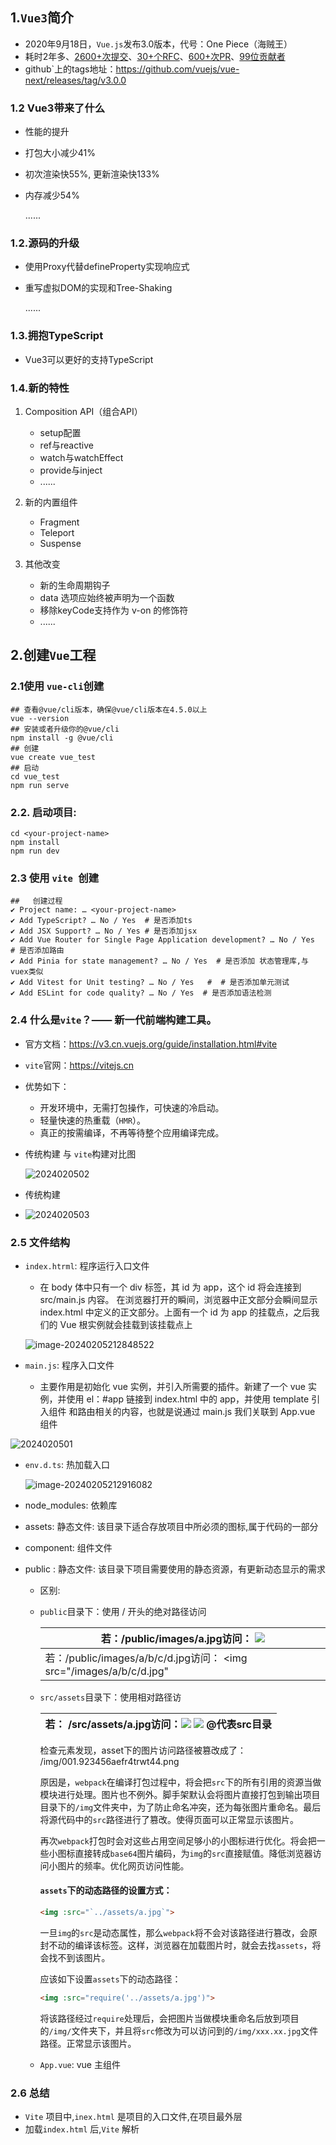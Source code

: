 ## 1.`Vue3`简介

- 2020年9月18日，`Vue.js`发布3.0版本，代号：One Piece（海贼王）
- 耗时2年多、[2600+次提交](https://github.com/vuejs/vue-next/graphs/commit-activity)、[30+个RFC](https://github.com/vuejs/rfcs/tree/master/active-rfcs)、[600+次PR](https://github.com/vuejs/vue-next/pulls?q=is%3Apr+is%3Amerged+-author%3Aapp%2Fdependabot-preview+)、[99位贡献者](https://github.com/vuejs/vue-next/graphs/contributors) 
- github`上的tags地址：https://github.com/vuejs/vue-next/releases/tag/v3.0.0

### 1.2 Vue3带来了什么

- 性能的提升

- 打包大小减少41%

- 初次渲染快55%, 更新渲染快133%

- 内存减少54%

  ......

### 1.2.源码的升级

- 使用Proxy代替defineProperty实现响应式

- 重写虚拟DOM的实现和Tree-Shaking

  ......

### 1.3.拥抱TypeScript

- Vue3可以更好的支持TypeScript

### 1.4.新的特性

1. Composition API（组合API）

   - setup配置
   - ref与reactive
   - watch与watchEffect
   - provide与inject
   - ......
2. 新的内置组件
   - Fragment 
   - Teleport
   - Suspense
3. 其他改变

   - 新的生命周期钩子
   - data 选项应始终被声明为一个函数
   - 移除keyCode支持作为 v-on 的修饰符
   - ......

## 2.创建`Vue`工程

###    2.1使用 `vue-cli`创建

```shell
## 查看@vue/cli版本，确保@vue/cli版本在4.5.0以上
vue --version
## 安装或者升级你的@vue/cli
npm install -g @vue/cli
## 创建
vue create vue_test
## 启动
cd vue_test
npm run serve
```

### 2.2. 启动项目:

   ```shell
   cd <your-project-name>
   npm install
   npm run dev
   ```

   ### 2.3  使用 `vite `创建

```shell
##   创建过程
✔ Project name: … <your-project-name>
✔ Add TypeScript? … No / Yes  # 是否添加ts
✔ Add JSX Support? … No / Yes # 是否添加jsx
✔ Add Vue Router for Single Page Application development? … No / Yes  # 是否添加路由
✔ Add Pinia for state management? … No / Yes  # 是否添加 状态管理库,与vuex类似
✔ Add Vitest for Unit testing? … No / Yes   #  # 是否添加单元测试
✔ Add ESLint for code quality? … No / Yes  # 是否添加语法检测
```

###  2.4  什么是`vite`？—— 新一代前端构建工具。

- 官方文档：https://v3.cn.vuejs.org/guide/installation.html#vite

- `vite`官网：https://vitejs.cn

- 优势如下：

  - 开发环境中，无需打包操作，可快速的冷启动。
  - 轻量快速的热重载（`HMR`）。
  - 真正的按需编译，不再等待整个应用编译完成。

- 传统构建 与 `vite`构建对比图

  ![2024020502](F:\study\学习笔记仓库\JasonHu-master\docs\vue\images\2024020502.png)

- 传统构建
- ![2024020503](F:\study\学习笔记仓库\JasonHu-master\docs\vue\images\2024020503.png)

###  2.5  文件结构 

- `index.htrml`: 程序运行入口文件

  - 在 body 体中只有一个 div 标签，其 id 为 app，这个 id 将会连接到 src/main.js 内容。
    在浏览器打开的瞬间，浏览器中正文部分会瞬间显示 index.html 中定义的正文部分。上面有一个 id 为 app 的挂载点，之后我们的 Vue 根实例就会挂载到该挂载点上

  ![image-20240205212848522](F:\study\学习笔记仓库\JasonHu-master\docs\vue\images\2024020505.png)

- `main.js`:    程序入口文件

  -  主要作用是初始化 vue 实例，并引入所需要的插件。新建了一个 vue 实例，并使用 el：#app 链接到 index.html 中的 app，并使用 template 引入组件    和路由相关的内容，也就是说通过 main.js 我们关联到 App.vue 组件

 ![2024020501](F:\study\学习笔记仓库\JasonHu-master\docs\vue\images\2024020501.png)

- `env.d.ts`: 热加载入口

  ![image-20240205212916082](F:\study\学习笔记仓库\JasonHu-master\docs\vue\images\2024020506.png)

 - node_modules: 依赖库

 - assets:  静态文件: 该目录下适合存放项目中所必须的图标,属于代码的一部分

 - component: 组件文件

 - public :  静态文件: 该目录下项目需要使用的静态资源，有更新动态显示的需求

   -  区别:

     - `public`目录下：使用 / 开头的绝对路径访问

       | 若：/public/images/a.jpg访问： <img src="/images/a.jpg">     |
       | ------------------------------------------------------------ |
       | 若：/public/images/a/b/c/d.jpg访问： <img src="/images/a/b/c/d.jpg" |
     - `src/assets`目录下：使用相对路径访
     
       | 若： /src/assets/a.jpg访问：<img src="../assets/a.jpg">         <img src="@/assets/a.jpg">  @代表src目录 |
       | ------------------------------------------------------------ |
     
       检查元素发现，asset下的图片访问路径被篡改成了： /img/001.923456aefr4trwt44.png
     
       原因是，`webpack`在编译打包过程中，将会把`src`下的所有引用的资源当做模块进行处理。图片也不例外。脚手架默认会将图片直接打包到输出项目目录下的`/img`文件夹中，为了防止命名冲突，还为每张图片重命名。最后将源代码中的`src`路径进行了篡改。使得页面可以正常显示该图片。
     
       再次`webpack`打包时会对这些占用空间足够小的小图标进行优化。将会把一些小图标直接转成`base64`图片编码，为`img`的`src`直接赋值。降低浏览器访问小图片的频率。优化网页访问性能。
     
       #### `assets`下的动态路径的设置方式：
     
       ```html
       <img :src="`../assets/a.jpg`">
       ```
     
       一旦`img`的`src`是动态属性，那么`webpack`将不会对该路径进行篡改，会原封不动的编译该标签。这样，浏览器在加载图片时，就会去找`assets`，将会找不到该图片。
     
       应该如下设置`assets`下的动态路径：
     
       ```html
       <img :src="require('../assets/a.jpg')">
       ```
     
       将该路径经过`require`处理后，会把图片当做模块重命名后放到项目的`/img/`文件夹下，并且将`src`修改为可以访问到的`/img/xxx.xx.jpg`文件路径。正常显示该图片。
     
     - `App.vue`: vue 主组件
     
   
### 2.6  总结 

- `Vite` 项目中,`inex.html`  是项目的入口文件,在项目最外层
- 加载`index.html`  后,`Vite` 解析<script type= "module" src="xxxx"> 指向`JavScript`
- `Vue3`中是通过`createApp` 函数创建一个应用实例



## 3. Vue3 核心语法

### 3.1  Options Api 的弊端 和  Composition Api 的优势

- `Options`类型的`API`,数据、方法、计算属性,是分散在: `data` 、`methods`、`computed`中的,若想新增或者修改一个需求,就需要分别修改:`data` 、`methods`、`computed`,不便于维护和复用

<div style="width:600px;height:370px;overflow:hidden;float:left">
    <img src="https://p3-juejin.byteimg.com/tos-cn-i-k3u1fbpfcp/f84e4e2c02424d9a99862ade0a2e4114~tplv-k3u1fbpfcp-watermark.image" style="width:600px;float:left" />
</div>
<div style="width:300px;height:370px;overflow:hidden;float:left">
    <img src="https://p9-juejin.byteimg.com/tos-cn-i-k3u1fbpfcp/e5ac7e20d1784887a826f6360768a368~tplv-k3u1fbpfcp-watermark.image" style="zoom:50%;width:560px;left" /> 
</div>



















-  Composition Api 的优势

​     可以用函数的方式,更加优雅的组织代码,让相关功能的代码更加有序的组织在一起

<div style="width:500px;height:340px;overflow:hidden;float:left">
    <img src="https://p3-juejin.byteimg.com/tos-cn-i-k3u1fbpfcp/bc0be8211fc54b6c941c036791ba4efe~tplv-k3u1fbpfcp-watermark.image"style="height:360px"/>
</div>
<div style="width:430px;height:340px;overflow:hidden;float:left">
    <img src="https://p9-juejin.byteimg.com/tos-cn-i-k3u1fbpfcp/6cc55165c0e34069a75fe36f8712eb80~tplv-k3u1fbpfcp-watermark.image"style="height:360px"/>
</div>

















### 3.2 拉开序幕的setup

- 理解：Vue3.0中一个新的配置项，值为一个函数。

- setup是所有<strong style="color:#DD5145">Composition API（组合API）</strong><i style="color:gray;font-weight:bold">“ 表演的舞台 ”</i>。

- 组件中所用到的：数据、方法等等，均要配置在setup中。

- setup函数的两种返回值：若返回一个对象，则对象中的属性、方法, 在模板中均可以直接使用。（重点关注！）

-  <span style="color:#aad">若返回一个渲染函数：则可以自定义渲染内容。（了解）</span> 

  - 注意点：

    - 尽量不要与Vue2.x配置混用

    - Vue2.x配置（data、methos、computed...）中<strong style="color:#DD5145">可以访问到</strong>setup中的属性、方法。
    - 但在setup中<strong style="color:#DD5145">不能访问到</strong>Vue2.x配置（data、methos、computed...）。
    - 如果有重名, setup优先。

    - setup不能是一个async函数，因为返回值不再是return的对象, 而是promise, 模板看不到return对象中的属性。（后期也可以返回一个Promise实例，但需要Suspense和异步组件的配合）

### 3.3  代码

-  vue3 常规方式

```vue
<template>
    <div class="perion">
        <h2>姓名: {{ name }}</h2>
        <h2>年龄: {{ age }} </h2>
        <h2>电话: {{ tel }}</h2>
        <button @click="changeName">点击名称</button>
        <button @click="showAge">点击年龄</button>
        <button @click="showTel">点击电话</button>
    </div>
</template>


<!--  声明使用ts -->
<script lang="ts">
export default {
    name: 'Persion',
    setup() { 
        /// setup中 this  是undefined,vue3 中已经弱化this了
          // console.log(this);
        //  不是响应式  变量
        let name =  "'张三'"
        let age =  '18'
        let tel = '1348390247297490'


        // 这种修改方式页面无反应,值修改
        function changeName() {
            name = 'zs'
            console.log(name);
        }
         function showAge() {
            tel = '121'
            console.log(tel);
        }
        function showTel() {
            tel = '121'
            console.log(tel);
        }
        //  将数据返回,模版才能应用
        return {name,age,tel, changeName, showAge, showTel }
        //  return ()=> '箭头函数'
    },
   
}
</script>
  
<!--   设置样式 -->
<style>
.perion {
    background-color: #ddd;
    box-shadow: 0 0 10px;
    border-radius: 10px;
    padding: 20px;
}
</style>
```
- 使用语法糖

```js
  <template>
      <div class="perion">
          <h2>姓名: {{ name }}</h2>
          <h2>年龄: {{ age }} </h2>
          <h2>电话: {{ tel }}</h2>
          <button @click="changeName">点击名称</button>
          <button @click="showAge">点击年龄</button>
          <button @click="showTel">点击电话</button>
      </div>
  </template>
  
  
  <!--  声明使用ts -->
  <script lang="ts">
  export default { 
      name: 'Persion'
  }
  </script>
  
  <script lang="ts" setup >
       let name = "'张三'"
       let age = '18'
       let tel = '1348390247297490'
         // 这种修改方式页面无反应,值修改
  function changeName() {
      name = 'zs'
      console.log(name);
  }
  function showAge() {
      tel = '121'
      console.log(tel);
  }
  function showTel() {
      tel = '121'
      console.log(tel);
  }
  
  </script>
    
  <!--   设置样式 -->
  <style>
  .perion {
      background-color: #ddd;
      box-shadow: 0 0 10px;
      border-radius: 10px;
      padding: 20px;
  }
  </style>
```

  扩展:  上述代码.还需要有一个不写`setUp`的`script`标签,去指定组件名字,比较麻烦,我们可以借助`vite`中的插件简化

   1. `npm i  vite-plugin-vue-setup-extend   -D`

   2. `vue.config.ts`

      ```js
      import  VueSetUpExtend from 'vite-plugin-vue-setup-extend'
      
      export default defineConfig({
        plugins: [
          [VueSetUpExtend()]
        ]
      })
      ```

​    ![image-20240206163518123](F:\study\学习笔记仓库\JasonHu-master\docs\vue\images\2024020601.png)

 3. 数据属性与分析

    ![image-20240206165023723](F:\study\学习笔记仓库\JasonHu-master\docs\vue\images\2024020602.png)



###  3.2.ref函数

- 作用: 定义一个响应式的数据

- 语法: ```const xxx = ref(initValue)``` 

  - 创建一个包含响应式数据的<strong style="color:#DD5145">引用对象（reference对象，简称ref对象）</strong>。
  - JS中操作数据： ```xxx.value```
  - 模板中读取数据: 不需要.value，直接：```<div>{{xxx}}</div>```

  ​       ![image-20240206170507419](F:\study\学习笔记仓库\JasonHu-master\docs\vue\images\2024020603.png)



- 备注：

  - 接收的数据可以是：基本类型、也可以是对象类型。
  - 基本类型的数据：响应式依然是靠``Object.defineProperty()``的```get```与```set```完成的。
  - 对象类型的数据：内部 <i style="color:gray;font-weight:bold">“ 求助 ”</i> 了Vue3.0中的一个新函数—— ```reactive```函数。

  ​       ![image-20240206170538353](C:\Users\jasonzhang\Desktop\JasonHu-master\docs\vue\VUE创建应用程序.assets\2024020604.png)

### 3.3.reactive函数

- 作用: 定义一个<strong style="color:#DD5145">对象类型</strong>的响应式数据（基本类型不要用它，要用```ref```函数）
- 语法：```const 代理对象= reactive(源对象)```接收一个对象（或数组），返回一个<strong style="color:#DD5145">代理对象（Proxy的实例对象，简称proxy对象）</strong>
- reactive定义的响应式数据是“深层次的”。
- 内部基于 ES6 的 Proxy 实现，通过代理对象操作源对象内部数据进行操作。

### 3.4.Vue3.0中的响应式原理

- vue2.x的响应式

- 实现原理：

  - 对象类型：通过```Object.defineProperty()```对属性的读取、修改进行拦截（数据劫持）。

  - 数组类型：通过重写更新数组的一系列方法来实现拦截。（对数组的变更方法进行了包裹）。

    ```js
    Object.defineProperty(data, 'count', {
        get () {}, 
        set () {}
    })
    ```

- 存在问题：

  - 新增属性、删除属性, 界面不会更新。
  - 直接通过下标修改数组, 界面不会自动更新。

### 3.5.Vue3.0的响应式

- 实现原理: 

  - 通过Proxy（代理）:  拦截对象中任意属性的变化, 包括：属性值的读写、属性的添加、属性的删除等。

  - 通过Reflect（反射）:  对源对象的属性进行操作。

  - MDN文档中描述的Proxy与Reflect：

    - Proxy：https://developer.mozilla.org/zh-CN/docs/Web/JavaScript/Reference/Global_Objects/Proxy

    - Reflect：https://developer.mozilla.org/zh-CN/docs/Web/JavaScript/Reference/Global_Objects/Reflect

      ```js
      new Proxy(data, {
      	// 拦截读取属性值
          get (target, prop) {
          	return Reflect.get(target, prop)
          },
          // 拦截设置属性值或添加新属性
          set (target, prop, value) {
          	return Reflect.set(target, prop, value)
          },
          // 拦截删除属性
          deleteProperty (target, prop) {
          	return Reflect.deleteProperty(target, prop)
          }
      })
      
      proxy.name = 'tom'   
      ```

### 3.6.reactive对比ref

-  从定义数据角度对比：
   -  ref用来定义：<strong style="color:#DD5145">基本类型数据</strong>。
   -  reactive用来定义：<strong style="color:#DD5145">对象（或数组）类型数据</strong>。
   -  备注：ref也可以用来定义<strong style="color:#DD5145">对象（或数组）类型数据</strong>, 它内部会自动通过```reactive```转为<strong style="color:#DD5145">代理对象</strong>。
   -  ref 底层实现: reactive
-  从原理角度对比：
   -  ref通过``Object.defineProperty()``的```get```与```set```来实现响应式（数据劫持）。
   -  reactive通过使用<strong style="color:#DD5145">Proxy</strong>来实现响应式（数据劫持）, 并通过<strong style="color:#DD5145">Reflect</strong>操作<strong style="color:orange">源对象</strong>内部的数据。
-  从使用角度对比：
   -  ref定义的数据：操作数据<strong style="color:#DD5145">需要</strong>```.value```，读取数据时模板中直接读取<strong style="color:#DD5145">不需要</strong>```.value```。
   -  reactive定义的数据：操作数据与读取数据：<strong style="color:#DD5145">均不需要</strong>```.value```。

### 3.7.setup的两个注意点

- setup执行的时机
  - 在beforeCreate之前执行一次，this是undefined。

- setup的参数
  - props：值为对象，包含：组件外部传递过来，且组件内部声明接收了的属性。
  - context：上下文对象
    - attrs: 值为对象，包含：组件外部传递过来，但没有在props配置中声明的属性, 相当于 ```this.$attrs```。
    - slots: 收到的插槽内容, 相当于 ```this.$slots```。
    - emit: 分发自定义事件的函数, 相当于 ```this.$emit```。

### 3.8. 区别

- `ref`创建的变量必须使用`.value`(可以使用`volar` 插件自动添加`.value`)

  ![image-20240206193521455](F:\study\学习笔记仓库\JasonHu-master\docs\vue\images\2024020605.png)

- `reactive` 重新分配一个新对象,会**失去**响应式(可以使用`Object.assign`)

   ![image-20240206194126301](F:\study\学习笔记仓库\JasonHu-master\docs\vue\images\2024020606.png)

### 3.9.使用原则

- 若需要一个基本类型的响应式数据 必须使用`ref`
- 若需要一个响应式对象,层级不深,`ref`,`reactive`都可以
- 若需要一个响应式对象,且层级较深,推荐使用`reactive`

### 3.10. toRefs 与 toRef 

- 作用：将一个响应式对象(```reactive```)中的每一个属性,转换为`ref`对象
- 备注:  `toRefs` 与 `toRef` 功能一致,但`toRefs`可以批量转换
- `toRef`语法：```const name = toRef(person,'name')```
- `toRefs`语法: ```const {name,age}= toRefs(person)```
- 应用:   要将响应式对象中的某个属性单独提供给外部使用时。


- 扩展：```toRefs``` 与```toRef```功能一致，但可以批量创建多个 ref 对象，语法：```toRefs(person)```

### 3.11. 计算属性与监视

 computed函数

- 与Vue2.x中computed配置功能一致

- 写法

  ```js
  import {computed} from 'vue'
  
  setup(){
      ...
  	//计算属性——简写 只读
      let fullName = computed(()=>{
          return person.firstName + '-' + person.lastName
      })
      //计算属性——完整  可读可写
      let fullName = computed({
          get(){
              return person.firstName + '-' + person.lastName
          },
          set(value){
              const nameArr = value.split('-')
              person.firstName = nameArr[0]
              person.lastName = nameArr[1]
          }
      })
  }
  ```

  注： 方法没有缓存,多次调用多次重新计算.计算属性有缓存,多次调用检测无数据变化则只计算一次

### 3.12.watch函数

- 与Vue2.x中watch配置功能一致

- 两个小“坑”：

  - 监视reactive定义的响应式数据时：oldValue无法正确获取、强制开启了深度监视（deep配置失效）。
  - 监视reactive定义的响应式数据中某个属性时：deep配置有效。

  ```js
  //情况一：监视ref定义的响应式数据
  watch(sum,(newValue,oldValue)=>{
  	console.log('sum变化了',newValue,oldValue)
  },{immediate:true})
  
  //情况二：监视多个ref定义的响应式数据
  watch([sum,msg],(newValue,oldValue)=>{
  	console.log('sum或msg变化了',newValue,oldValue)
  }) 
  
  /* 情况三：监视reactive定义的响应式数据
  			若watch监视的是reactive定义的响应式数据，则无法正确获得oldValue！！
  			若watch监视的是reactive定义的响应式数据，则强制开启了深度监视 
  */
  watch(person,(newValue,oldValue)=>{
  	console.log('person变化了',newValue,oldValue)
  },{immediate:true,deep:false}) //此处的deep配置不再奏效
  
  //情况四：监视reactive定义的响应式数据中的某个属性
  watch(()=>person.job,(newValue,oldValue)=>{
  	console.log('person的job变化了',newValue,oldValue)
  },{immediate:true,deep:true}) 
  
  //情况五：监视reactive定义的响应式数据中的某些属性
  watch([()=>person.job,()=>person.name],(newValue,oldValue)=>{
  	console.log('person的job变化了',newValue,oldValue)
  },{immediate:true,deep:true})
  
  //特殊情况
  watch(()=>person.job,(newValue,oldValue)=>{
      console.log('person的job变化了',newValue,oldValue)
  },{deep:true}) //此处由于监视的是reactive素定义的对象中的某个属性，所以deep配置有效
  ```
### 3.13.watchEffect函数

  - watch的套路是：既要指明监视的属性，也要指明监视的回调。

  - watchEffect的套路是：不用指明监视哪个属性，监视的回调中用到哪个属性，那就监视哪个属性。

  - watchEffect有点像computed：

    - 但computed注重的计算出来的值（回调函数的返回值），所以必须要写返回值。
    - 而watchEffect更注重的是过程（回调函数的函数体），所以不用写返回值。

  ```js
  //watchEffect所指定的回调中用到的数据只要发生变化，则直接重新执行回调。
  watchEffect(()=>{
      const x1 = sum.value
      const x2 = person.age
      console.log('watchEffect配置的回调执行了')
  })
  ```
### 3.14 .[生命周期](https://www.cnblogs.com/Yan3399/p/17587182.html)

<div style="border:1px solid black;width:520px;float:left;margin-right:20px;"><strong>vue2.x的生命周期</strong><img src="https://v2.cn.vuejs.org/images/lifecycle.png" alt="lifecycle_2" style="zoom:33%;width:2500px" /></div><div style="border:1px solid black;width:520px;height:1330px;float:left"><strong>vue3.0的生命周期</strong><img src="https://cn.vuejs.org/assets/lifecycle.DLmSwRQE.png" alt="lifecycle_2" style="zoom:33%;width:2500px" /></div>





































































Vue2.x中钩子对应关系如下：

- `beforeCreate`===>`setup()`
- `created`=======>`setup()`
- `beforeMount` ===>`onBeforeMount`
- `mounted`=======>`onMounted`
- `beforeUpdate`===>`onBeforeUpdate`
- `updated` =======>`onUpdated`
- `beforeUnmount` ==>`onBeforeUnmount`
- `unmounted` =====>`onUnmounted`

### 3.15.自定义hook函数

- 什么是hook？—— 本质是一个函数，把setup函数中使用的Composition API进行了封装。

- 类似于vue2.x中的mixin。

- 自定义hook的优势: 复用代码, 让setup中的逻辑更清楚易懂。

### 3.16.toRef

- 作用：创建一个 ref 对象，其value值指向另一个对象中的某个属性。
- 语法：```const name = toRef(person,'name')```
- 应用:   要将响应式对象中的某个属性单独提供给外部使用时。


- 扩展：```toRefs``` 与```toRef```功能一致，但可以批量创建多个 ref 对象，语法：```toRefs(person)

## 4.其它 Composition API

### 4.1.shallowReactive 与 shallowRef

- shallowReactive：只处理对象最外层属性的响应式（浅响应式）。
- shallowRef：只处理基本数据类型的响应式, 不进行对象的响应式处理。

- 什么时候使用?
  -  如果有一个对象数据，结构比较深, 但变化时只是外层属性变化 ===> shallowReactive。
  -  如果有一个对象数据，后续功能不会修改该对象中的属性，而是生新的对象来替换 ===> shallowRef。

### 4.2.readonly 与 shallowReadonly

- readonly: 让一个响应式数据变为只读的（深只读）。
- shallowReadonly：让一个响应式数据变为只读的（浅只读）。
- 应用场景: 不希望数据被修改时。

### 4.3.toRaw 与 markRaw

- toRaw：
  - 作用：将一个由```reactive```生成的<strong style="color:orange">响应式对象</strong>转为<strong style="color:orange">普通对象</strong>。
  - 使用场景：用于读取响应式对象对应的普通对象，对这个普通对象的所有操作，不会引起页面更新。
- markRaw：
  - 作用：标记一个对象，使其永远不会再成为响应式对象。
  - 应用场景:
    1. 有些值不应被设置为响应式的，例如复杂的第三方类库等。
    2. 当渲染具有不可变数据源的大列表时，跳过响应式转换可以提高性能。

### 4.4.customRef

- 作用：创建一个自定义的 ref，并对其依赖项跟踪和更新触发进行显式控制。

- 实现防抖效果：

```js
<template>
	<input type="text" v-model="keyword">
	<h3>{{keyword}}</h3>
</template>

<script>
	import {ref,customRef} from 'vue'
	export default {
		name:'Demo',
		setup(){
			// let keyword = ref('hello') //使用Vue准备好的内置ref
			//自定义一个myRef
			function myRef(value,delay){
				let timer
				//通过customRef去实现自定义
				return customRef((track,trigger)=>{
					return{
						get(){
							track() //告诉Vue这个value值是需要被“追踪”的
							return value
						},
						set(newValue){
							clearTimeout(timer)
							timer = setTimeout(()=>{
								value = newValue
								trigger() //告诉Vue去更新界面
							},delay)
						}
					}
				})
			}
			let keyword = myRef('hello',500) //使用程序员自定义的ref
			return {
				keyword
			}
		}
	}
</script>
```

### 4.5.provide 与 inject

<img src="https://vuejs.org/assets/prop-drilling.FyV2vFBP.png" style="width:300px" />

- 作用：实现<strong style="color:#DD5145">祖与后代组件间</strong>通信

- 套路：父组件有一个 `provide` 选项来提供数据，后代组件有一个 `inject` 选项来开始使用这些数据

- 具体写法：

  1. 祖组件中：

```js
setup(){
	......
    let car = reactive({name:'奔驰',price:'40万'})
    provide('car',car)
    ......
}
```

​             2.后代组件中：

```js
setup(props,context){
	......
    const car = inject('car')
    return {car}
	......
}
```

### 4.6.响应式数据的判断

- isRef: 检查一个值是否为一个 ref 对象
- isReactive: 检查一个对象是否是由 `reactive` 创建的响应式代理
- isReadonly: 检查一个对象是否是由 `readonly` 创建的只读代理
- isProxy: 检查一个对象是否是由 `reactive` 或者 `readonly` 方法创建的代理

## 5.新的组件

### 5.1.Fragment

- 在Vue2中: 组件必须有一个根标签
- 在Vue3中: 组件可以没有根标签, 内部会将多个标签包含在一个Fragment虚拟元素中
- 好处: 减少标签层级, 减小内存占用

### 5.2.Teleport

- 什么是Teleport？—— `Teleport` 是一种能够将我们的<strong style="color:#DD5145">组件html结构</strong>移动到指定位置的技术。

  ```vue
  <teleport to="移动位置">
  	<div v-if="isShow" class="mask">
  		<div class="dialog">
  			<h3>我是一个弹窗</h3>
  			<button @click="isShow = false">关闭弹窗</button>
  		</div>
  	</div>
  </teleport>
  ```

### 5.3.Suspense

- 等待异步组件时渲染一些额外内容，让应用有更好的用户体验

- 使用步骤：

  - 异步引入组件

    ```js
    import {defineAsyncComponent} from 'vue'
    const Child = defineAsyncComponent(()=>import('./components/Child.vue'))
    ```

  - 使用```Suspense```包裹组件，并配置好```default``` 与 ```fallback```

    ```vue
    <template>
    	<div class="app">
    		<h3>我是App组件</h3>
    		<Suspense>
    			<template v-slot:default>
    				<Child/>
    			</template>
    			<template v-slot:fallback>
    				<h3>加载中.....</h3>
    			</template>
    		</Suspense>
    	</div>
    </template>
    ```

## 6.其他

### 6.1.全局API的转移

- Vue 2.x 有许多全局 API 和配置。

  - 例如：注册全局组件、注册全局指令等。

    ```js
    //注册全局组件
    Vue.component('MyButton', {
      data: () => ({
        count: 0
      }),
      template: '<button @click="count++">Clicked {{ count }} times.</button>'
    })
    
    //注册全局指令
    Vue.directive('focus', {
      inserted: el => el.focus()
    }
    ```

- Vue3.0中对这些API做出了调整：

  - 将全局的API，即：```Vue.xxx```调整到应用实例（```app```）上

    | 2.x 全局 API（```Vue```） | 3.x 实例 API (`app`)                        |
    | ------------------------- | ------------------------------------------- |
    | Vue.config.xxxx           | app.config.xxxx                             |
    | Vue.config.productionTip  | <strong style="color:#DD5145">移除</strong> |
    | Vue.component             | app.component                               |
    | Vue.directive             | app.directive                               |
    | Vue.mixin                 | app.mixin                                   |
    | Vue.use                   | app.use                                     |
    | Vue.prototype             | app.config.globalProperties                 |

### 6.2.其他改变

- data选项应始终被声明为一个函数。

- 过度类名的更改：

  - Vue2.x写法

    ```css
    .v-enter,
    .v-leave-to {
      opacity: 0;
    }
    .v-leave,
    .v-enter-to {
      opacity: 1;
    }
    ```

  - Vue3.x写法

    ```css
    .v-enter-from,
    .v-leave-to {
      opacity: 0;
    }
    
    .v-leave-from,
    .v-enter-to {
      opacity: 1;
    }
    ```

- <strong style="color:#DD5145">移除</strong>keyCode作为 v-on 的修饰符，同时也不再支持```config.keyCodes```

- <strong style="color:#DD5145">移除</strong>```v-on.native```修饰符

  - 父组件中绑定事件

    ```vue
    <my-component
      v-on:close="handleComponentEvent"
      v-on:click="handleNativeClickEvent"
    />
    ```

  - 子组件中声明自定义事件

    ```vue
    <script>
      export default {
        emits: ['close']
      }
    </script>
    ```

- <strong style="color:#DD5145">移除</strong>过滤器（filter）

  > 过滤器虽然这看起来很方便，但它需要一个自定义语法，打破大括号内表达式是 “只是 JavaScript” 的假设，这不仅有学习成本，而且有实现成本！建议用方法调用或计算属性去替换过滤器。

- ......

##  7.问题

- `vite`无法启动项目,报以下错误
  
  - ![image-20240205204950367](F:\study\学习笔记仓库\JasonHu-master\docs\vue\images\2024020504.png)
  
  - 解决:  
  
    - node版本低,升级版本,因此想到node版本管理(`nvm`) 
  
    - `nvm` 使用说明(
  
      [摘录网上链接(`ctrl`+鼠标右键)]: nvm使用.md
  
      )
  
      
      

## 8.面试题 

- SetUp 与data、methos、computed 能不能同时存在,是什么执行顺序
  -  都可以同时存在
  - SetUp 不能访问到 data方法里面的 属性,data方法可以获取到SetUp方法属性 
